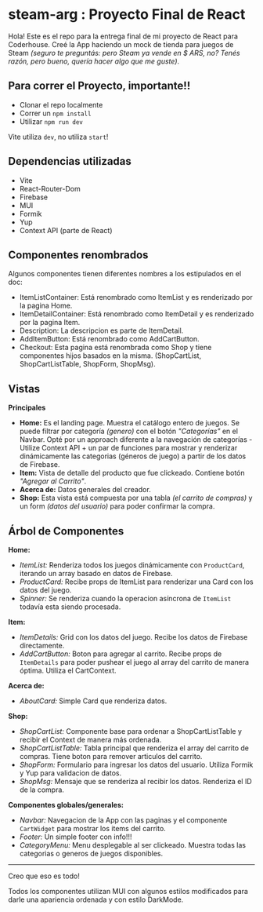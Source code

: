 # steam-arg : Proyecto Final de React

Hola! Este es el repo para la entrega final de mi proyecto de React para Coderhouse.
Creé la App haciendo un mock de tienda para juegos de Steam *(seguro te preguntás: pero Steam ya vende en $ ARS, no? Tenés razón, pero bueno, quería hacer algo que me guste)*.


## Para correr el Proyecto, importante!!
 - Clonar el repo localmente
 - Correr un `npm install`
 - Utilizar `npm run dev`
 
Vite utiliza `dev`, no utiliza `start`!

## Dependencias utilizadas
 
 - Vite
 - React-Router-Dom
 - Firebase
 - MUI
 - Formik
 - Yup
 - Context API (parte de React)

## Componentes renombrados
Algunos componentes tienen diferentes nombres a los estipulados en el doc:
 - ItemListContainer: Está renombrado como ItemList y es renderizado por la pagina Home.
 - ItemDetailContainer: Está renombrado como ItemDetail y es renderizado por la pagina Item.
 - Description: La descripcion es parte de ItemDetail.
 - AddItemButton: Está renombrado como AddCartButton.
 - Checkout: Esta pagina está renombrada como Shop y tiene componentes hijos basados en la misma. (ShopCartList, ShopCartListTable, ShopForm, ShopMsg).



## Vistas

**Principales**

 - **Home:** Es el landing page. Muestra el catálogo entero de juegos. Se
   puede filtrar por categoría *(genero)* con el botón *"Categorías"* en el
   Navbar. Opté por un approach diferente a la navegación de categorías - Utilize Context API + un par de funciones para mostrar y renderizar dinámicamente las categorias (géneros de juego) a partir de los datos de Firebase.
 - **Item:** Vista de detalle del producto que fue clickeado. Contiene botón *"Agregar al Carrito"*.
 - **Acerca de:** Datos generales del creador.
 - **Shop:** Esta vista está compuesta por una tabla *(el carrito de compras)*
   y un form *(datos del usuario)* para poder confirmar la compra.


## Árbol de Componentes

 **Home:** 
 - *ItemList:* Renderiza todos los juegos dinámicamente con `ProductCard`, iterando un array basado en datos de Firebase.
 - *ProductCard:* Recibe props de ItemList para renderizar una Card con los datos del juego.
 - *Spinner:* Se renderiza cuando la operacion asíncrona de `ItemList` todavía esta siendo procesada.

**Item:** 
 - *ItemDetails:* Grid con los datos del juego. Recibe los datos de Firebase directamente.
 - *AddCartButton:* Boton para agregar al carrito. Recibe props de `ItemDetails` para poder pushear el juego al array del carrito de manera óptima. Utiliza el CartContext.
 
 **Acerca de:**
 - *AboutCard:* Simple Card que renderiza datos.

**Shop:**
 - *ShopCartList:* Componente base para ordenar a ShopCartListTable y recibir el Context de manera más ordenada.
 - *ShopCartListTable:* Tabla principal que renderiza el array del carrito de compras. Tiene boton para remover articulos del carrito.
 - *ShopForm:* Formulario para ingresar los datos del usuario. Utiliza Formik y Yup para validacion de datos.
 - *ShopMsg:* Mensaje que se renderiza al recibir los datos. Renderiza el ID de la compra.

**Componentes globales/generales:**

 - *Navbar:* Navegacion de la App con las paginas y el componente `CartWidget` para mostrar los items del carrito.
 - *Footer:* Un simple footer con info!!!
 - *CategoryMenu:* Menu desplegable al ser clickeado. Muestra todas las categorias o generos de juegos disponibles.


----

Creo que eso es todo!

Todos los componentes utilizan MUI con algunos estilos modificados para darle una apariencia ordenada y con estilo DarkMode.
